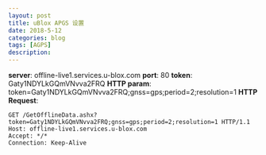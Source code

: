 ```yaml
---
layout: post
title: uBlox APGS 设置
date: 2018-5-12
categories: blog
tags: [AGPS]
description: 
---
```


**server**: offline-live1.services.u-blox.com
**port**: 80
**token**: Gaty1NDYLkGQmVNvva2FRQ
**HTTP param**: token=Gaty1NDYLkGQmVNvva2FRQ;gnss=gps;period=2;resolution=1
**HTTP Request**:
```
GET /GetOfflineData.ashx?token=Gaty1NDYLkGQmVNvva2FRQ;gnss=gps;period=2;resolution=1 HTTP/1.1
Host: offline-live1.services.u-blox.com
Accept: */*
Connection: Keep-Alive
```

